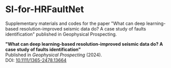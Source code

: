 # SI-for-HRFaultNet
Supplementary materials and codes for the paper "What can deep learning-based resolution-improved seismic data do? A case study of faults identification" published in Geophysical Prospecting.

**"What can deep learning-based resolution-improved seismic data do? A case study of faults identification"**  
Published in *Geophysical Prospecting* (2024).  
DOI: [10.1111/1365-2478.13664](https://doi.org/10.1111/1365-2478.13664)


